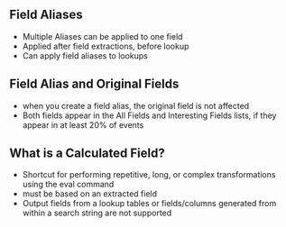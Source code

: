 ## Field Aliases
- Multiple Aliases can be applied to one field
- Applied after field extractions, before lookup
- Can apply field aliases to lookups
## Field Alias and Original Fields
- when you create a field alias, the original field is not affected
- Both fields appear in the All Fields and Interesting Fields lists, if they appear in at least 20% of events
## What is a Calculated Field?
- Shortcut for performing repetitive, long, or complex transformations using the eval command
- must be based on an extracted field
- Output fields from a lookup tables or fields/columns generated from within a search string are not supported
 